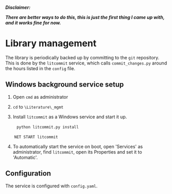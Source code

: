 ***Disclaimer:***

***There are better ways to do this, this is just the first thing I came up with, and it works fine for now.***





# Library management

The library is periodically backed up by committing to the `git` repository. This is done by the `litcommit` service, which calls `commit_changes.py` around the hours listed in the `config` file.

## Windows background service setup

1. Open `cmd` as administrator

2. `cd` to `\Literature\_mgmt`

3. Install `litcommit` as a Windows service and start it up.

   ​	``` python litcommit.py install```

   ​	`NET START litcommit`

4. To automatically start the service on boot, open 'Services' as administrator, find `litcommit`, open its Properties and set it to 'Automatic'.

## Configuration

The service is configured with `config.yaml`. 